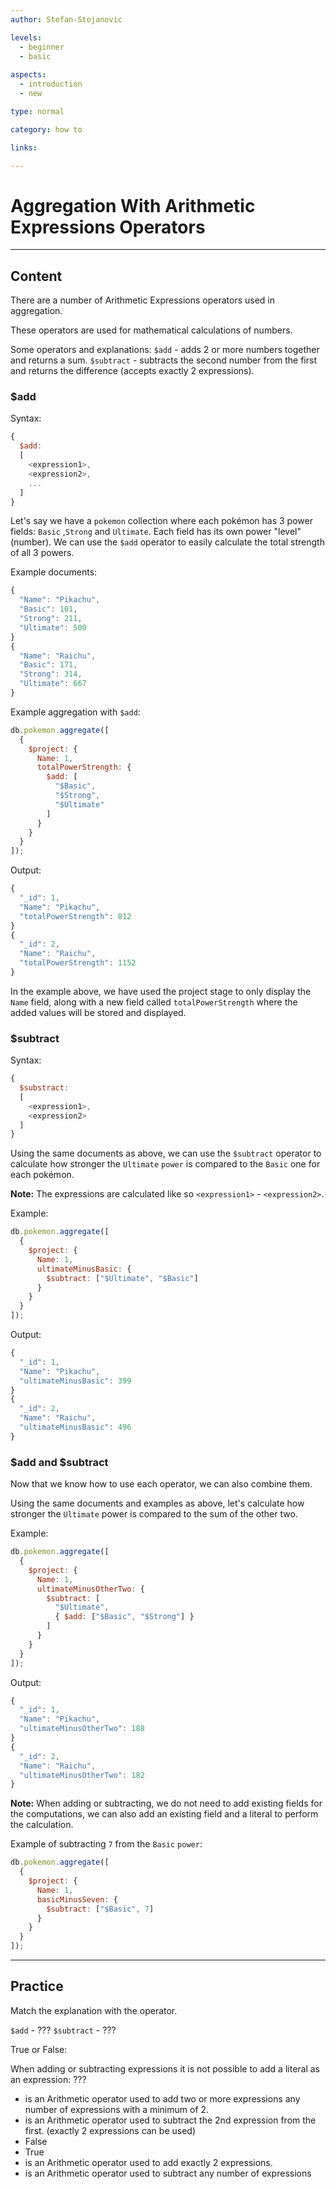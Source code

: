 ```yaml
---
author: Stefan-Stojanovic

levels:
  - beginner
  - basic
  
aspects:
  - introduction
  - new

type: normal

category: how to

links:

---
```

# Aggregation With Arithmetic Expressions Operators
---
## Content

There are a number of Arithmetic Expressions operators used in aggregation. 

These operators are used for mathematical calculations of numbers.

Some operators and explanations:
`$add` - adds 2 or more numbers together and returns a sum.
`$subtract` - subtracts the second number from the first and returns the difference (accepts exactly 2 expressions).

### $add

Syntax:
```javascript
{ 
  $add:  
  [ 
    <expression1>, 
    <expression2>, 
    ... 
  ] 
}
```

Let's say we have a `pokemon` collection where each pokémon has 3 power fields: `Basic` ,`Strong` and `Ultimate`. Each field has its own power "level" (number). We can use the `$add` operator to easily calculate the total strength of all 3 powers.

Example documents:
```javascript
{ 
  "Name": "Pikachu",
  "Basic": 101,
  "Strong": 211,
  "Ultimate": 500 
}
{ 
  "Name": "Raichu", 
  "Basic": 171,
  "Strong": 314,
  "Ultimate": 667 
}
```

Example aggregation with `$add`:
```javascript
db.pokemon.aggregate([
  {
    $project: {
      Name: 1,
      totalPowerStrength: {
        $add: [
          "$Basic",
          "$Strong",
          "$Ultimate"
        ]
      }
    }
  }
]);
```

Output:
```javascript
{ 
  "_id": 1,
  "Name": "Pikachu", 
  "totalPowerStrength": 812 
}
{ 
  "_id": 2, 
  "Name": "Raichu", 
  "totalPowerStrength": 1152 
}
```

In the example above, we have used the project stage to only display the `Name` field, along with a new field called `totalPowerStrength` where the added values will be stored and displayed.

### $subtract

Syntax:
```javascript
{ 
  $substract:  
  [ 
    <expression1>, 
    <expression2> 
  ] 
}
```

Using the same documents as above, we can use the `$subtract` operator to calculate how stronger the `Ultimate` `power` is compared to the `Basic` one for each pokémon.

**Note:** The expressions are calculated like so `<expression1>` - `<expression2>`.

Example:
```javascript
db.pokemon.aggregate([
  {
    $project: {
      Name: 1,
      ultimateMinusBasic: {
        $subtract: ["$Ultimate", "$Basic"]
      }
    }
  }
]);
```

Output:
```javascript
{ 
  "_id": 1,
  "Name": "Pikachu", 
  "ultimateMinusBasic": 399 
}
{ 
  "_id": 2, 
  "Name": "Raichu", 
  "ultimateMinusBasic": 496 
}
```

### $add and $subtract

Now that we know how to use each operator, we can also combine them.

Using the same documents and examples as above, let's calculate how stronger the `Ultimate` power is compared to the sum of the other two. 

Example:
```javascript
db.pokemon.aggregate([
  {
    $project: {
      Name: 1,
      ultimateMinusOtherTwo: {
        $subtract: [
          "$Ultimate",
          { $add: ["$Basic", "$Strong"] }
        ]
      }
    }
  }
]);
```

Output:
```javascript
{ 
  "_id": 1,
  "Name": "Pikachu", 
  "ultimateMinusOtherTwo": 188 
}
{ 
  "_id": 2, 
  "Name": "Raichu", 
  "ultimateMinusOtherTwo": 182 
}
```

**Note:** When adding or subtracting, we do not need to add existing fields for the computations, we can also add an existing field and a literal to perform the calculation.

Example of subtracting `7` from the `Basic` `power`:
```javascript
db.pokemon.aggregate([
  {
    $project: {
      Name: 1,
      basicMinusSeven: {
        $subtract: ["$Basic", 7]
      }
    }
  }
]);
```

---
## Practice

Match the explanation with the operator.

`$add` - ???
`$subtract` - ???

True or False:

When adding or subtracting expressions it is not possible to add a literal as an expression: ???

* is an Arithmetic operator used to add two or more expressions any number of expressions with a minimum of 2.
* is an Arithmetic operator used to subtract the 2nd expression from the first. (exactly 2 expressions can be used)
* False
* True
* is an Arithmetic operator used to add exactly 2 expressions.
* is an Arithmetic operator used to subtract any number of expressions
